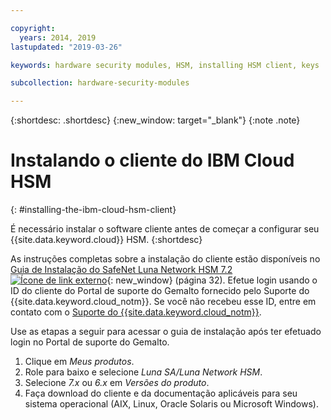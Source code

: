 ```yaml
---

copyright:
  years: 2014, 2019
lastupdated: "2019-03-26"

keywords: hardware security modules, HSM, installing HSM client, keys

subcollection: hardware-security-modules

---
```


{:shortdesc: .shortdesc}
{:new_window: target="_blank"}
{:note .note}

# Instalando o cliente do IBM Cloud HSM
{: #installing-the-ibm-cloud-hsm-client}

É necessário instalar o software cliente antes de começar a configurar seu {{site.data.keyword.cloud}} HSM.
{:shortdesc}

As instruções completas sobre a instalação do cliente estão disponíveis no [Guia de Instalação do SafeNet Luna Network HSM 7.2 ![Ícone de link externo](../../icons/launch-glyph.svg "Ícone de link externo")](https://supportportal.gemalto.com/csm?id=kb_article_view&sys_kb_id=19a81c8bdb9a1fc8d298728dae96197d&sysparm_article=KB0017573){: new_window} (página 32). Efetue login usando o ID do cliente do Portal de suporte do Gemalto fornecido pelo Suporte do {{site.data.keyword.cloud_notm}}. Se você não recebeu esse ID, entre em contato com o [Suporte do {{site.data.keyword.cloud_notm}}](/docs/get-support?topic=get-support-getting-customer-support#getting-customer-support).

Use as etapas a seguir para acessar o guia de instalação após ter efetuado login no Portal de suporte do Gemalto.

1. Clique em *Meus produtos*.
2. Role para baixo e selecione *Luna SA/Luna Network HSM*.
3. Selecione *7.x* ou *6.x* em *Versões do produto*.
4. Faça download do cliente e da documentação aplicáveis para seu sistema operacional (AIX, Linux, Oracle Solaris ou Microsoft Windows).
